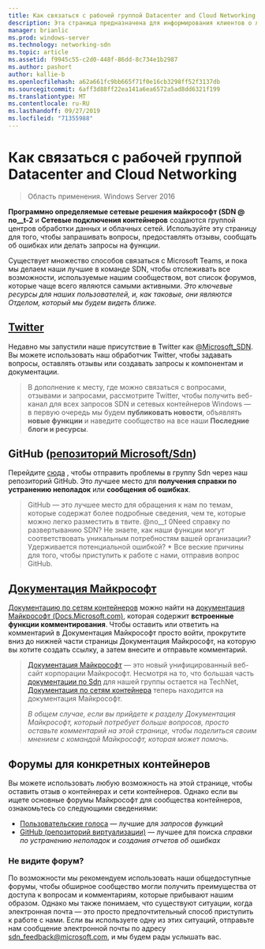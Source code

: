 ```yaml
---
title: Как связаться с рабочей группой Datacenter and Cloud Networking
description: Эта страница предназначена для информирования клиентов о лучших методах достижения команды SDN в различных контекстах.
manager: brianlic
ms.prod: windows-server
ms.technology: networking-sdn
ms.topic: article
ms.assetid: f9945c55-c2d0-448f-86dd-8c734e1b2987
ms.author: pashort
author: kallie-b
ms.openlocfilehash: a62a661fc9bb665f71f0e16cb3298ff52f3137db
ms.sourcegitcommit: 6aff3d88ff22ea141a6ea6572a5ad8dd6321f199
ms.translationtype: MT
ms.contentlocale: ru-RU
ms.lasthandoff: 09/27/2019
ms.locfileid: "71355988"
---
```

# <a name="contact-the-datacenter-and-cloud-networking-team"></a>Как связаться с рабочей группой Datacenter and Cloud Networking

> Область применения. Windows Server 2016

**Программно определяемые сетевые решения майкрософт \(SDN @ no__t-2** и **Сетевые подключения контейнеров** создаются группой центров обработки данных и облачных сетей. Используйте эту страницу для того, чтобы запрашивать вопросы, предоставлять отзывы, сообщать об ошибках или делать запросы на функции.

Существует множество способов связаться с Microsoft Teams, и пока мы делаем наши лучшие в команде SDN, чтобы отслеживать все возможности, используемые нашим сообществом, вот список форумов, которые чаще всего являются самыми активными. *Это ключевые ресурсы для наших пользователей, и, как таковые, они являются Отделом, который мы будем видеть ближе.*

## <a name="twitterhttpstwittercommicrosoft_sdn"></a>[Twitter](https://twitter.com/Microsoft_SDN)

Недавно мы запустили наше присутствие в Twitter как [@Microsoft_SDN](https://twitter.com/Microsoft_SDN). Вы можете использовать наш обработчик Twitter, чтобы задавать вопросы, оставлять отзывы или создавать запросы к компонентам и документации.
> В дополнение к месту, где можно связаться с вопросами, отзывами и запросами, рассмотрите Twitter, чтобы получить веб-канал для всех запросов SDN и сетевых контейнеров Windows — в первую очередь мы будем **публиковать новости**, объявлять **новые функции** и наведите сообщество на все наши **Последние блоги и ресурсы**.

## <a name="github-microsoftsdn-repohttpsgithubcommicrosoftsdnissues"></a>GitHub ([репозиторий Microsoft/Sdn](https://github.com/Microsoft/SDN/issues))
Перейдите [сюда](https://github.com/Microsoft/SDN/issues) , чтобы отправить проблемы в группу Sdn через наш репозиторий GitHub. Это лучшее место для **получения справки по устранению неполадок** или **сообщения об ошибках**.

> GitHub — это лучшее место для обращения к нам по темам, которые содержат более подробные сведения, чем те, которые можно легко разместить в твите. @no__t 0Need справку по развертыванию SDN? Не знаете, как наши функции могут соответствовать уникальным потребностям вашей организации? Удерживается потенциальной ошибкой? * Все веские причины для того, чтобы приступить к работе с нами, отправив вопрос GitHub.

## <a name="microsoft-docshttpsdocsmicrosoftcom"></a>[Документация Майкрософт](https://docs.microsoft.com/)
[Документацию по сетям контейнеров](https://docs.microsoft.com/virtualization/windowscontainers/manage-containers/container-networking) можно найти на [документация Майкрософт (Docs.Microsoft.com)](https://docs.microsoft.com/), которая содержит **встроенные функции комментирования**. Чтобы оставить или ответить на комментарий в Документация Майкрософт просто войти, прокрутите вниз до нижней части страницы Документация Майкрософт, на которую вы хотите создать ссылку, а затем внесите и отправьте комментарий.

> [Документация Майкрософт](https://docs.microsoft.com/) — это новый унифицированный веб-сайт корпорации Майкрософт. Несмотря на то, что большая часть [документации по Sdn](https://technet.microsoft.com/windows-server-docs/networking/sdn/software-defined-networking) для нашей группы остается на TechNet, [Документация по сетям контейнера](https://docs.microsoft.com/virtualization/windowscontainers/manage-containers/container-networking) теперь находится на документация Майкрософт.
> 
> *В общем случае, если вы прийдете к разделу Документация Майкрософт, который потребует больше вопросов, просто оставьте комментарий на этой странице, чтобы поделиться своим мнением с командой Майкрософт, которая может помочь.*

## <a name="container-specific-forums"></a>Форумы для конкретных контейнеров
Вы можете использовать любую возможность на этой странице, чтобы оставить отзыв о контейнерах и сети контейнеров. Однако если вы ищете основные форумы Майкрософт для сообщества контейнеров, ознакомьтесь со следующими сведениями:
- [Пользовательские голоса](https://windowsserver.uservoice.com/forums/304624-containers) — лучшие для *запросов функций*
- [GitHub (репозиторий виртуализации)](https://github.com/Microsoft/Virtualization-Documentation) — лучшее для поиска *справки по устранению неполадок* и *создания отчетов об ошибках*

### <a name="not-seeing-the-forum-for-you"></a>Не видите форум? 
По возможности мы рекомендуем использовать наши общедоступные форумы, чтобы обширное сообщество могли получить преимущества от доступа к вопросам и комментариям, которые прибывают нашим образом. Однако мы также понимаем, что существуют ситуации, когда электронная почта — это просто предпочтительный способ приступить к работе с нами. Если вы используете одну из этих ситуаций, отправьте нам сообщение электронной почты по адресу sdn_feedback@microsoft.com, и мы будем рады услышать вас.

